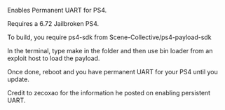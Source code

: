 Enables Permanent UART for PS4.

Requires a 6.72 Jailbroken PS4.

To build, you require ps4-sdk from Scene-Collective/ps4-payload-sdk

In the terminal, type make in the folder and then use bin loader from an exploit host to load the payload. 

Once done, reboot and you have permanent UART for your PS4 until you update.

Credit to zecoxao for the information he posted on enabling persistent UART.
